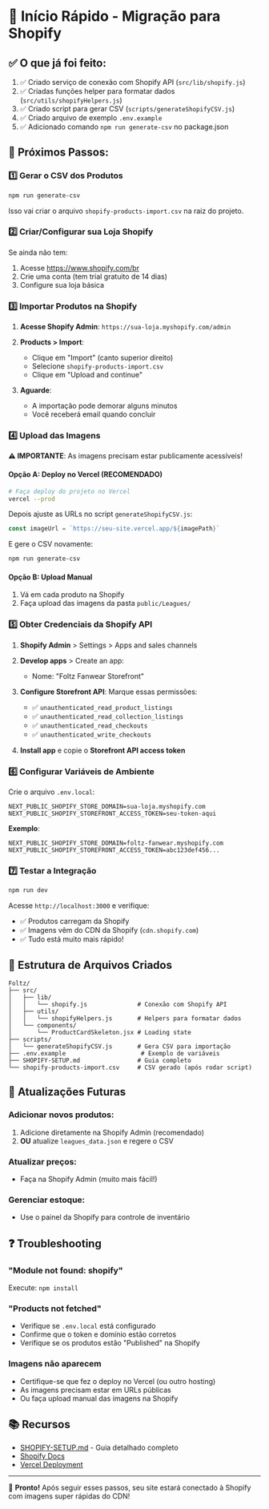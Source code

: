 # 🚀 Início Rápido - Migração para Shopify

## ✅ O que já foi feito:

1. ✅ Criado serviço de conexão com Shopify API (`src/lib/shopify.js`)
2. ✅ Criadas funções helper para formatar dados (`src/utils/shopifyHelpers.js`)
3. ✅ Criado script para gerar CSV (`scripts/generateShopifyCSV.js`)
4. ✅ Criado arquivo de exemplo `.env.example`
5. ✅ Adicionado comando `npm run generate-csv` no package.json

## 🎯 Próximos Passos:

### 1️⃣ Gerar o CSV dos Produtos

```bash
npm run generate-csv
```

Isso vai criar o arquivo `shopify-products-import.csv` na raiz do projeto.

### 2️⃣ Criar/Configurar sua Loja Shopify

Se ainda não tem:
1. Acesse https://www.shopify.com/br
2. Crie uma conta (tem trial gratuito de 14 dias)
3. Configure sua loja básica

### 3️⃣ Importar Produtos na Shopify

1. **Acesse Shopify Admin**: `https://sua-loja.myshopify.com/admin`

2. **Products > Import**:
   - Clique em "Import" (canto superior direito)
   - Selecione `shopify-products-import.csv`
   - Clique em "Upload and continue"

3. **Aguarde**:
   - A importação pode demorar alguns minutos
   - Você receberá email quando concluir

### 4️⃣ Upload das Imagens

**⚠️ IMPORTANTE**: As imagens precisam estar publicamente acessíveis!

#### Opção A: Deploy no Vercel (RECOMENDADO)
```bash
# Faça deploy do projeto no Vercel
vercel --prod
```

Depois ajuste as URLs no script `generateShopifyCSV.js`:
```javascript
const imageUrl = `https://seu-site.vercel.app/${imagePath}`
```

E gere o CSV novamente:
```bash
npm run generate-csv
```

#### Opção B: Upload Manual
1. Vá em cada produto na Shopify
2. Faça upload das imagens da pasta `public/Leagues/`

### 5️⃣ Obter Credenciais da Shopify API

1. **Shopify Admin** > Settings > Apps and sales channels

2. **Develop apps** > Create an app:
   - Nome: "Foltz Fanwear Storefront"

3. **Configure Storefront API**:
   Marque essas permissões:
   - ✅ `unauthenticated_read_product_listings`
   - ✅ `unauthenticated_read_collection_listings`
   - ✅ `unauthenticated_read_checkouts`
   - ✅ `unauthenticated_write_checkouts`

4. **Install app** e copie o **Storefront API access token**

### 6️⃣ Configurar Variáveis de Ambiente

Crie o arquivo `.env.local`:

```env
NEXT_PUBLIC_SHOPIFY_STORE_DOMAIN=sua-loja.myshopify.com
NEXT_PUBLIC_SHOPIFY_STOREFRONT_ACCESS_TOKEN=seu-token-aqui
```

**Exemplo**:
```env
NEXT_PUBLIC_SHOPIFY_STORE_DOMAIN=foltz-fanwear.myshopify.com
NEXT_PUBLIC_SHOPIFY_STOREFRONT_ACCESS_TOKEN=abc123def456...
```

### 7️⃣ Testar a Integração

```bash
npm run dev
```

Acesse `http://localhost:3000` e verifique:
- ✅ Produtos carregam da Shopify
- ✅ Imagens vêm do CDN da Shopify (`cdn.shopify.com`)
- ✅ Tudo está muito mais rápido!

## 📝 Estrutura de Arquivos Criados

```
Foltz/
├── src/
│   ├── lib/
│   │   └── shopify.js              # Conexão com Shopify API
│   ├── utils/
│   │   └── shopifyHelpers.js       # Helpers para formatar dados
│   └── components/
│       └── ProductCardSkeleton.jsx # Loading state
├── scripts/
│   └── generateShopifyCSV.js       # Gera CSV para importação
├── .env.example                     # Exemplo de variáveis
├── SHOPIFY-SETUP.md                # Guia completo
└── shopify-products-import.csv     # CSV gerado (após rodar script)
```

## 🔄 Atualizações Futuras

### Adicionar novos produtos:
1. Adicione diretamente na Shopify Admin (recomendado)
2. **OU** atualize `leagues_data.json` e regere o CSV

### Atualizar preços:
- Faça na Shopify Admin (muito mais fácil!)

### Gerenciar estoque:
- Use o painel da Shopify para controle de inventário

## ❓ Troubleshooting

### "Module not found: shopify"
Execute: `npm install`

### "Products not fetched"
- Verifique se `.env.local` está configurado
- Confirme que o token e domínio estão corretos
- Verifique se os produtos estão "Published" na Shopify

### Imagens não aparecem
- Certifique-se que fez o deploy no Vercel (ou outro hosting)
- As imagens precisam estar em URLs públicas
- Ou faça upload manual das imagens na Shopify

## 📚 Recursos

- [SHOPIFY-SETUP.md](./SHOPIFY-SETUP.md) - Guia detalhado completo
- [Shopify Docs](https://shopify.dev/docs)
- [Vercel Deployment](https://vercel.com/docs)

---

🎉 **Pronto!** Após seguir esses passos, seu site estará conectado à Shopify com imagens super rápidas do CDN!
